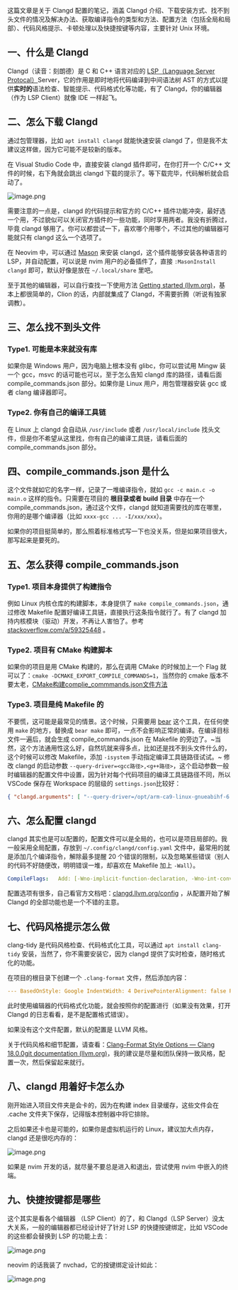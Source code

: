 这篇文章是关于 Clangd 配置的笔记，涵盖 Clangd 介绍、下载安装方式、找不到头文件的情况及解决办法、获取编译指令的类型和方法、配置方法（包括全局和局部）、代码风格提示、卡顿处理以及快捷按键等内容，主要针对 Unix 环境。
## 一、什么是 Clangd

Clangd（读音：刻朗德）是 C 和 C++ 语言对应的 [LSP（Language Server Protocal）](https://link.juejin.cn/?target=https%3A%2F%2Fmicrosoft.github.io%2Flanguage-server-protocol%2F "https://microsoft.github.io/language-server-protocol/")Server，它的作用是即时地将代码编译到中间语法树 AST 的方式以提供**实时的**语法检查、智能提示、代码格式化等功能，有了 Clangd，你的编辑器（作为 LSP Client）就像 IDE 一样起飞。

## 二、怎么下载 Clangd

通过包管理器，比如 `apt install clangd` 就能快速安装 clangd 了，但是我不太建议这样做，因为它可能不是较新的版本。

在 Visual Studio Code 中，直接安装 clangd 插件即可，在你打开一个 C/C++ 文件的时候，右下角就会跳出 clangd 下载的提示了。等下载完毕，代码解析就会启动了。

![image.png](https://p9-juejin.byteimg.com/tos-cn-i-k3u1fbpfcp/c522cca33d764e0c9d642c76a41ea19c~tplv-k3u1fbpfcp-jj-mark:3024:0:0:0:q75.awebp#?w=327&h=144&s=15303&e=png&b=181818)

需要注意的一点是，clangd 的代码提示和官方的 C/C++ 插件功能冲突，最好选一个用，不过貌似可以关闭官方插件的一些功能，同时享用两者。我没有折腾过，毕竟 clangd 够用了。你可以都尝试一下，喜欢哪个用哪个，不过其他的编辑器可能就只有 clangd 这么一个选项了。

在 Neovim 中，可以通过 [Mason](https://link.juejin.cn/?target=https%3A%2F%2Fgithub.com%2Fwilliamboman%2Fmason.nvim "https://github.com/williamboman/mason.nvim") 来安装 clangd，这个插件能够安装各种语言的 LSP，并自动配置，可以说是 nvim 用户的必备插件了，直接 `:MasonInstall clangd` 即可，默认好像是放在 `~/.local/share` 里吧。

至于其他的编辑器，可以自行查找一下使用方法 [Getting started (llvm.org)](https://link.juejin.cn/?target=https%3A%2F%2Fclangd.llvm.org%2Finstallation "https://clangd.llvm.org/installation")，基本上都很简单的，Clion 的话，内部就集成了 Clangd，不需要折腾（听说有独家调教）。

## 三、怎么找不到头文件

### Type1. 可能是本来就没有库

如果你是 Windows 用户，因为电脑上根本没有 glibc，你可以尝试用 Mingw 装一个 gcc，msvc 的话可能也可以，至于怎么告知 clangd 库的路径，请看后面 compile\_commands.json 部分。如果你是 Linux 用户，用包管理器安装 gcc 或者 clang 编译器即可。

### Type2. 你有自己的编译工具链

在 Linux 上 clangd 会自动从 `/usr/include` 或者 `/usr/local/include` 找头文件，但是你不希望从这里找，你有自己的编译工具链，请看后面的 compile\_commands.json 部分。

## 四、compile\_commands.json 是什么

这个文件就如它的名字一样，记录了一堆编译指令，就如 `gcc -c main.c -o main.o` 这样的指令。只需要在项目的 **根目录或者 build 目录** 中存在一个 compile\_commands.json，通过这个文件，clangd 就知道需要找的库在哪里，你用的是哪个编译器（比如 `xxxx-gcc ... -I/xxx/xxx`）。

如果你的项目挺简单的，那么照着标准格式写一下也没关系，但是如果项目很大，那写起来是要死的。

## 五、怎么获得 compile\_commands.json

### Type1. 项目本身提供了构建指令

例如 Linux 内核仓库的构建脚本，本身提供了 `make compile_commands.json`，通过修改 Makefile 配置好编译工具链，直接执行这条指令就行了。有了 clangd 加持内核模块（驱动）开发，不再让人害怕了。参考 [stackoverflow.com/a/59325448](https://link.juejin.cn/?target=https%3A%2F%2Fstackoverflow.com%2Fa%2F59325448 "https://stackoverflow.com/a/59325448") 。

### Type2. 项目有 CMake 构建脚本

如果你的项目是用 CMake 构建的，那么在调用 CMake 的时候加上一个 Flag 就可以了：`cmake -DCMAKE_EXPORT_COMPILE_COMMANDS=1`，当然你的 cmake 版本不要太老，[CMake构建complie_commmands.json文件方法](obsidian://open?vault=NoteBook&file=%E7%AC%94%E8%AE%B0%2F%E5%BC%80%E5%8F%91%E5%B7%A5%E5%85%B7%2FClangd%2FVSCode%20Clangd%20%20%E4%BB%A3%E7%A0%81%E6%8F%90%E7%A4%BA%E5%87%BA%E7%8E%B0%E9%97%AE%E9%A2%98%EF%BC%8C%E5%BA%93%E5%87%BD%E6%95%B0%E6%98%BE%E7%A4%BA%E4%B8%8D%E5%AD%98%E5%9C%A8)

### Type3. 项目是纯 Makefile 的

不要慌，这可能是最常见的情景。这个时候，只需要用 [bear](https://link.juejin.cn/?target=https%3A%2F%2Fgithub.com%2Frizsotto%2FBear "https://github.com/rizsotto/Bear") 这个工具，在任何使用 `make` 的地方，替换成 `bear make` 即可，一点不会影响正常的编译。在编译目标文件一遍后，就会生成 compile\_commands.json 在 Makefile 的旁边了。~当然，这个方法通用性这么好，自然坑就来得多点，比如还是找不到头文件什么的，这个时候可以修改 Makefile，添加 `-isystem` 手动指定编译工具链路径试试。~ 修改 clangd 的启动参数 `--query-driver=<gcc路径>,<g++路径>`，这个启动参数一般时编辑器的配置文件中设置，因为针对每个代码项目的编译工具链路径不同，所以 VSCode 保存在 Workspace 的层级的 `settings.json`比较好：

```json
{ "clangd.arguments": [ "--query-driver=/opt/arm-ca9-linux-gnueabihf-6.5/bin/arm-ca9-linux-gnueabihf-gcc,/opt/arm-ca9-linux-gnueabihf-6.5/bin/arm-ca9-linux-gnueabihf-g++" ] }
```

## 六、怎么配置 clangd

clangd 其实也是可以配置的，配置文件可以是全局的，也可以是项目局部的。我一般采用全局配置，存放到 `~/.config/clangd/config.yaml` 文件中，最常用的就是添加几个编译指令，解除最多提醒 20 个错误的限制，以及忽略某些错误（别人的代码不好随便改，明明错误一堆，却喜欢在 Makefile 加上 `-Wall`）。

```yaml
CompileFlags:   Add: [-Wno-implicit-function-declaration, -Wno-int-conversion, -ferror-limit=500]
```

配置选项有很多，自己看官方文档吧：[clangd.llvm.org/config](https://link.juejin.cn/?target=https%3A%2F%2Fclangd.llvm.org%2Fconfig "https://clangd.llvm.org/config") ，从配置开始了解 Clangd 的全部功能也是一个不错的主意。

## 七、代码风格提示怎么做

clang-tidy 是代码风格检查、代码格式化工具，可以通过 `apt install clang-tidy` 安装，当然了，你不需要安装它，因为 clangd 提供了实时检查，随时格式化的功能。

在项目的根目录下创建一个 `.clang-format` 文件，然后添加内容：

```yaml
--- BasedOnStyle: Google IndentWidth: 4 DerivePointerAlignment: false PointerAlignment: Left
```

此时使用编辑器的代码格式化功能，就会按照你的配置进行（如果没有效果，打开 Clangd 的日志看看，是不是配置格式错误）。

如果没有这个文件配置，默认的配置是 LLVM 风格。

关于代码风格和细节配置，请查看：[Clang-Format Style Options — Clang 18.0.0git documentation (llvm.org)](https://link.juejin.cn/?target=https%3A%2F%2Fclang.llvm.org%2Fdocs%2FClangFormatStyleOptions.html "https://clang.llvm.org/docs/ClangFormatStyleOptions.html")，我的建议是尽量和团队保持一致风格，配置一次，然后保留起来就行。

## 八、clangd 用着好卡怎么办

刚开始进入项目文件夹是会卡的，因为在构建 index 目录缓存，这些文件会在 .cache 文件夹下保存，记得版本控制器中将它排除。

之后如果还卡也是可能的，如果你是虚拟机运行的 Linux，建议加大点内存，clangd 还是很吃内存的：

![image.png](https://p9-juejin.byteimg.com/tos-cn-i-k3u1fbpfcp/fef27eb8256641d0ada5adb3a3a5868f~tplv-k3u1fbpfcp-jj-mark:3024:0:0:0:q75.awebp#?w=957&h=548&s=157764&e=png&b=020202)

如果是 nvim 开发的话，就尽量不要总是进入和退出，尝试使用 nvim 中嵌入的终端。

## 九、快捷按键都是哪些

这个其实是看各个编辑器 （LSP Client）的了，和 Clangd（LSP Server）没太大关系，一般的编辑器都已经设计好了针对 LSP 的快捷按键绑定，比如 VSCode 的这些都会替换到 LSP 的功能上去：

![image.png](https://p6-juejin.byteimg.com/tos-cn-i-k3u1fbpfcp/b58d2dc8488f449c83544b1bd5b0e542~tplv-k3u1fbpfcp-jj-mark:3024:0:0:0:q75.awebp#?w=258&h=204&s=24933&e=png&b=f9f8f8)

neovim 的话我装了 nvchad，它的按键绑定设计如此：

![image.png](https://p1-juejin.byteimg.com/tos-cn-i-k3u1fbpfcp/ed3322cac33b4a139ef97594c77aeaf7~tplv-k3u1fbpfcp-jj-mark:3024:0:0:0:q75.awebp#?w=602&h=601&s=64448&e=png&b=252931)

